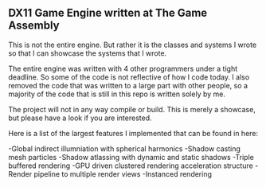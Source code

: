 ## DX11 Game Engine written at The Game Assembly

This is not the entire engine. But rather it is the classes and systems I wrote so that I can showcase the systems that I wrote. 

The entire engine was written with 4 other programmers under a tight deadline. So some of the code is not reflective of how I code today. I also removed the code that was written to a large part with other people, so a majority of the code that is still in this repo is written solely by me. 

The project will not in any way compile or build. 
This is merely a showcase, but please have a look if you are interested. 

Here is a list of the largest features I implemented that can be found in here:

-Global indirect illumniation with spherical harmonics
-Shadow casting mesh particles
-Shadow atlassing with dynamic and static shadows
-Triple buffered rendering
-GPU driven clustered rendering acceleration structure
-Render pipeline to multiple render views
-Instanced rendering